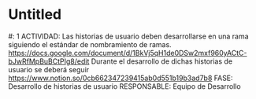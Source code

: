 # Untitled

#: 1
ACTIVIDAD: Las historias de usuario deben desarrollarse en una rama siguiendo el estándar de nombramiento de ramas.
https://docs.google.com/document/d/1BkVj5qH1de0DSw2mxf960yACtC-bJwRfMpBuBCtPIg8/edit
Durante el desarrollo de dichas historias de usuario se deberá seguir https://www.notion.so/0cb662347239415ab0d551b19b3ad7b8
FASE: Desarrollo de historias de usuario
RESPONSABLE: Equipo de Desarrollo